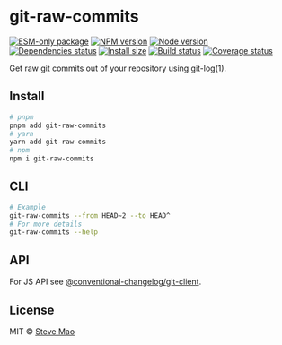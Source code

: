 # git-raw-commits

[![ESM-only package][package]][package-url]
[![NPM version][npm]][npm-url]
[![Node version][node]][node-url]
[![Dependencies status][deps]][deps-url]
[![Install size][size]][size-url]
[![Build status][build]][build-url]
[![Coverage status][coverage]][coverage-url]

[package]: https://img.shields.io/badge/package-ESM--only-ffe536.svg
[package-url]: https://nodejs.org/api/esm.html

[npm]: https://img.shields.io/npm/v/git-raw-commits.svg
[npm-url]: https://npmjs.com/package/git-raw-commits

[node]: https://img.shields.io/node/v/git-raw-commits.svg
[node-url]: https://nodejs.org

[deps]: https://img.shields.io/librariesio/release/npm/git-raw-commits
[deps-url]: https://libraries.io/npm/git-raw-commits/tree

[size]: https://packagephobia.com/badge?p=git-raw-commits
[size-url]: https://packagephobia.com/result?p=git-raw-commits

[build]: https://img.shields.io/github/actions/workflow/status/conventional-changelog/conventional-changelog/ci.yaml?branch=master
[build-url]: https://github.com/conventional-changelog/conventional-changelog/actions

[coverage]: https://coveralls.io/repos/github/conventional-changelog/conventional-changelog/badge.svg?branch=master
[coverage-url]: https://coveralls.io/github/conventional-changelog/conventional-changelog?branch=master

Get raw git commits out of your repository using git-log(1).

## Install

```bash
# pnpm
pnpm add git-raw-commits
# yarn
yarn add git-raw-commits
# npm
npm i git-raw-commits
```

## CLI

```bash
# Example
git-raw-commits --from HEAD~2 --to HEAD^
# For more details
git-raw-commits --help
```

## API

For JS API see [@conventional-changelog/git-client](https://github.com/conventional-changelog/conventional-changelog/tree/master/packages/git-client).

## License

MIT © [Steve Mao](https://github.com/stevemao)
